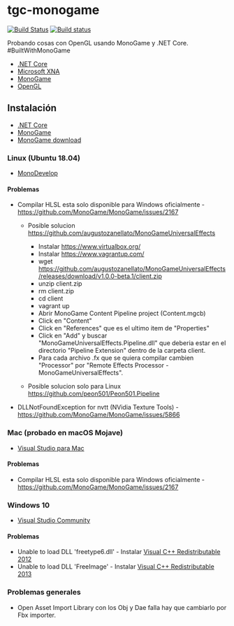 # tgc-monogame
[![Build Status](https://travis-ci.com/rejurime/tgc-mg.svg?branch=master)](https://travis-ci.com/rejurime/tgc-mg)
[![Build status](https://ci.appveyor.com/api/projects/status/3k1herh1qecvr20c?svg=true)](https://ci.appveyor.com/project/rejurime/tgc-mg)

Probando cosas con OpenGL usando MonoGame y .NET Core.
#BuiltWithMonoGame

* [.NET Core](https://dotnet.github.io/)
* [Microsoft XNA](https://en.wikipedia.org/wiki/Microsoft_XNA)
* [MonoGame](http://www.monogame.net/)
* [OpenGL](https://www.opengl.org/)

## Instalación
* [.NET Core](https://dotnet.microsoft.com/download)
* [MonoGame](http://www.monogame.net/documentation/?page=Setting_Up_MonoGame)
* [MonoGame download](http://www.monogame.net/downloads/)

### Linux (Ubuntu 18.04)
* [MonoDevelop](http://www.monodevelop.com/)

#### Problemas
* Compilar HLSL esta solo disponible para Windows oficialmente - https://github.com/MonoGame/MonoGame/issues/2167
  * Posible solucion https://github.com/augustozanellato/MonoGameUniversalEffects
    * Instalar https://www.virtualbox.org/
    * Instalar https://www.vagrantup.com/
    * wget https://github.com/augustozanellato/MonoGameUniversalEffects/releases/download/v1.0.0-beta.1/client.zip
    * unzip client.zip
    * rm client.zip
    * cd client
    * vagrant up
    * Abrir MonoGame Content Pipeline project (Content.mgcb)
    * Click en "Content" 
    * Click en "References" que es el ultimo item de "Properties"
    * Click en "Add" y buscar "MonoGameUniversalEffects.Pipeline.dll" que deberia estar en el directorio "Pipeline Extension" dentro de la carpeta client.
    * Para cada archivo .fx que se quiera compilar cambien "Processor" por "Remote Effects Processor - MonoGameUniversalEffects".

  * Posible solucion solo para Linux https://github.com/peon501/Peon501.Pipeline
  
* DLLNotFoundException for nvtt (NVidia Texture Tools) - https://github.com/MonoGame/MonoGame/issues/5866

### Mac (probado en macOS Mojave)
* [Visual Studio para Mac](https://visualstudio.microsoft.com/)

#### Problemas
* Compilar HLSL esta solo disponible para Windows oficialmente - https://github.com/MonoGame/MonoGame/issues/2167

### Windows 10
* [Visual Studio Community](https://visualstudio.microsoft.com/)

#### Problemas
* Unable to load DLL 'freetype6.dll' - Instalar [Visual C++ Redistributable 2012](https://www.microsoft.com/en-us/download/details.aspx?id=30679)
* Unable to load DLL 'FreeImage' - Instalar [Visual C++ Redistributable 2013](https://www.microsoft.com/en-us/download/details.aspx?id=40784)

### Problemas generales
* Open Asset Import Library con los Obj y Dae falla hay que cambiarlo por Fbx importer.
